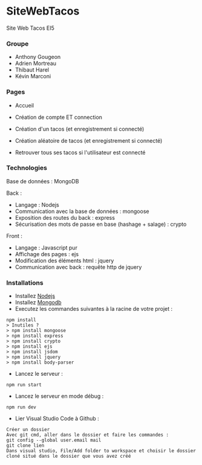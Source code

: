 # SiteWebTacos
Site Web Tacos EI5


### Groupe
- Anthony Gougeon
- Adrien Mortreau
- Thibaut Harel
- Kévin Marconi


### Pages
- Accueil

- Création de compte ET connection

- Création d'un tacos (et enregistrement si connecté)

- Création aléatoire de tacos (et enregistrement si connecté)

- Retrouver tous ses tacos si l'utilisateur est connecté


### Technologies
Base de données : MongoDB
 
Back : 
 - Langage : Nodejs
 - Communication avec la base de données : mongoose
 - Exposition des routes du back : express
 - Sécurisation des mots de passe en base (hashage + salage) : crypto
 
Front :
 - Langage : Javascript pur
 - Affichage des pages : ejs
 - Modification des éléments html : jquery
 - Communication avec back : requête http de jquery
 
### Installations
- Installez [Nodejs](https://nodejs.org)
- Installez [Mongodb](https://www.mongodb.com/download-center/community)
- Executez les commandes suivantes à la racine de votre projet :
```
npm install
> Inutiles ?
> npm install mongoose
> npm install express
> npm install crypto
> npm install ejs
> npm install jsdom
> npm install jquery
> npm install body-parser
```
- Lancez le serveur :
```
npm run start
```
- Lancez le serveur en mode débug :
```
npm run dev
```
- Lier Visual Studio Code à Github :
```
Créer un dossier 
Avec git cmd, aller dans le dossier et faire les commandes :
git config --global user.email mail
git clone lien
Dans visual studio, File/Add folder to workspace et choisir le dossier cloné situé dans le dossier que vous avez créé
```
